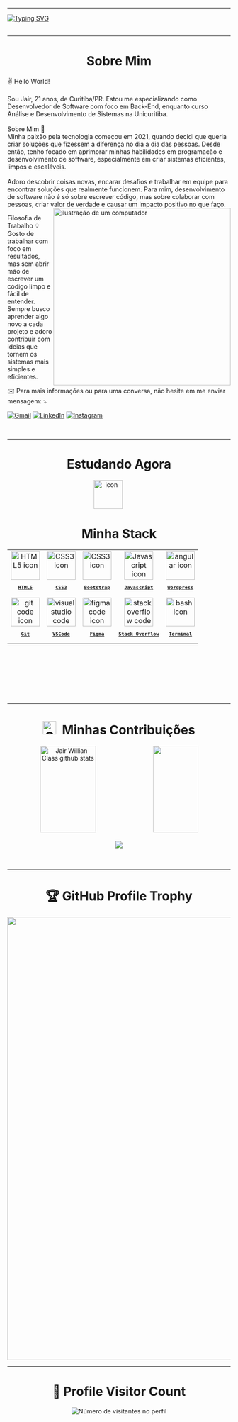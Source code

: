 <link rel="stylesheet" href="https://cdnjs.cloudflare.com/ajax/libs/font-awesome/6.4.2/css/all.min.css" integrity="sha512-z3gLpd7yknf1YoNbCzqRKc4qyor8gaKU1qmn+CShxbuBusANI9QpRohGBreCFkKxLhei6S9CQXFEbbKuqLg0DA==" crossorigin="anonymous" referrerpolicy="no-referrer" />
<hr>

[![Typing SVG](https://readme-typing-svg.herokuapp.com?font=Mouse+Memoirs&size=50&pause=500&color=bf91f3&vCenter=true&width=1000&lines=Olá!+Meu+nome+é+Jair.;Tenho+21+anos.;Sou+de+Curitiba,+PR.;Bem-vindo+ao+meu+perfil!;+%3A)](https://git.io/typing-svg)
</br>
</br>
 <hr>
 

<h1 align="center"> Sobre Mim </h1>
✌️ Hello World!
<br></br>
Sou Jair, 21 anos, de Curitiba/PR. Estou me especializando como Desenvolvedor de Software com foco em Back-End, enquanto curso Análise e Desenvolvimento de Sistemas na Unicuritiba.
</br></br>
Sobre Mim 🚀</br>
Minha paixão pela tecnologia começou em 2021, quando decidi que queria criar soluções que fizessem a diferença no dia a dia das pessoas. Desde então, tenho focado em aprimorar minhas habilidades em programação e desenvolvimento de software, especialmente em criar sistemas eficientes, limpos e escaláveis.
</br></br>
Adoro descobrir coisas novas, encarar desafios e trabalhar em equipe para encontrar soluções que realmente funcionem. Para mim, desenvolvimento de software não é só sobre escrever código, mas sobre colaborar com pessoas, criar valor de verdade e causar um impacto positivo no que faço.

<img src="https://raw.githubusercontent.com/MicaelliMedeiros/micaellimedeiros/master/image/computer-illustration.png" alt="ilustração de um computador" min-width="400px" max-width="400px" width="400px" align="right">

Filosofia de Trabalho 💡</br>
Gosto de trabalhar com foco em resultados, mas sem abrir mão de escrever um código limpo e fácil de entender. Sempre busco aprender algo novo a cada projeto e adoro contribuir com ideias que tornem os sistemas mais simples e eficientes.

<p align="left">
  ✉️ Para mais informações ou para uma conversa, não hesite em me enviar mensagem: ⤵️
</p>

<p align="left">
  <a href="https://j.willianclass02@gmail.com" title="Gmail">
  <img src="https://img.shields.io/badge/-Gmail-FF0000?style=flat-square&labelColor=FF0000&logo=gmail&logoColor=white&link=https://j.willianclass02@gmail.com" alt="Gmail"/></a>
  <a href="https://www.linkedin.com/in/jair-willian-class-0706441a1" title="LinkedIn">
  <img src="https://img.shields.io/badge/-Linkedin-0e76a8?style=flat-square&logo=Linkedin&logoColor=white&link=https://www.linkedin.com/in/jair-willian-class-0706441a1" alt="LinkedIn"/></a>
  <a href="https://www.instagram.com/jairzera7/"" title="Instagram">
  <img src="https://img.shields.io/badge/-Instagram-DF0174?style=flat-square&labelColor=DF0174&logo=instagram&logoColor=white&link=https://www.instagram.com/jairzera7/"" alt="Instagram"/></a>
</p>
</br>


<hr/>
<h1 align="center">Estudando Agora</h1>
<div align="center">
  <a href="https://wordpress.com/pt-br/"> <img src="https://skillicons.dev/icons?i=java" alt="icon" width: 65px; style="width: 65px; height: 65px; margin-right: 50px; margin-bottom: 0px;"></a>
</div>


<h1 align="center"> Minha Stack </h1>
<table align="center" height="300px">
  <tr>
    <td align="center">
      <a href="https://developer.mozilla.org/en-US/docs/Web/HTML/">
        <img src="https://skillicons.dev/icons?i=html" width="65px" alt="HTML5 icon"/><br/>
        <sub>
          <b>
            <pre>HTML5</pre>
          </b>
        </sub>
      </a>
    </td>
    <td align="center">
      <a href="https://developer.mozilla.org/en-US/docs/Web/CSS/">
        <img src="https://skillicons.dev/icons?i=css" width="65px" alt="CSS3 icon"/><br/>
        <sub>
          <b>
            <pre>CSS3</pre>
          </b>
        </sub>
      </a>
    </td>
     <td align="center">
      <a href="https://getbootstrap.com/">
        <img src="https://skillicons.dev/icons?i=bootstrap" width="65px" alt="CSS3 icon"/><br/>
        <sub>
          <b>
            <pre>Bootstrap</pre>
          </b>
        </sub>
      </a>
    </td>
      <td align="center">
      <a href="https://developer.mozilla.org/en-US/docs/Web/JavaScript/">
        <img src="https://techstack-generator.vercel.app/js-icon.svg" width="65px" alt="Javascript icon"/><br/>
        <sub>
          <b>
            <pre>Javascript</pre>
          </b>
        </sub>
      </a>
    </td>
     <td align="center">
      <a href="https://wordpress.com/pt-br/">
        <img src="https://skillicons.dev/icons?i=wordpress" width="65px" alt="angular icon"/><br/>
        <sub>
          <b>
            <pre>Wordpress</pre>
          </b>
        </sub>
      </a>
   </td>   
   </tr>
      <td align="center">
      <a href="https://git-scm.com/">
        <img src="https://skillicons.dev/icons?i=git" width="65px" alt="git code icon"/><br/>
        <sub>
          <b>
            <pre>Git</pre>
          </b>
        </sub>
      </a>
    </td>
    <td align="center">
      <a href="https://code.visualstudio.com/">
        <img src="https://skillicons.dev/icons?i=vscode" width="65px" alt="visual studio code icon"/><br/>
        <sub>
          <b>
            <pre>VSCode</pre>
          </b>
        </sub>
      </a>
    </td>
      </td>
   <td align="center">
      <a href="https://figma.com/">
        <img src="https://skillicons.dev/icons?i=figma" width="65px" alt="figma code icon"/><br/>
        <sub>
          <b>
            <pre>Figma</pre>
          </b>
        </sub>
      </a>
    </td>
  <td align="center">
      <a href="https://stackoverflow.com/">
      <img src="https://skillicons.dev/icons?i=stackoverflow" width="65px" alt="stackoverflow code icon"/><br/>
        <sub>
          <b>
            <pre>Stack Overflow</pre>
          </b>
        </sub>
      </a>
    </td>  
  <td align="center">
      <a href="https://ohmyz.sh/">
        <img src="https://skillicons.dev/icons?i=bash" width="65px" alt="bash icon"/><br/>
        <sub>
          <b>
            <pre>Terminal</pre>
          </b>
        </sub>
      </a>
    </td>
</table>
<br/>
<hr/>


<h1 align="center"><img src="https://media.giphy.com/media/W5eoZHPpUx9sapR0eu/giphy.gif" width="30px" alt="Git"/>&nbsp;  Minhas Contribuições </h1>

<p align="center">
  <img width="50%" height="195px"  src="https://github-readme-stats.vercel.app/api?username=JairClass&show_icons=true&theme=dark&include_all_commits=true&count_private=true" alt="Jair Willian Class github stats"/> 
  <img width="45%" height="195px"src="https://github-readme-stats.vercel.app/api/top-langs/?username=JairClass&layout=compact&langs_count=16&theme=dark"/>
</div>
<br>

<!--
 <div align="center">
 <a href="https://git.io/streak-stats">
 <img src="https://github-readme-streak-stats.herokuapp.com?user=jairclass&theme=dark&locale=pt_BR&date_format=M%20j%5B%2C%20Y%5D&card_width=600" alt="GitHub Streak"/>
 </a>
<br/><br/>
-->

<br>
<img align="center" src="https://github-readme-activity-graph.vercel.app/graph?username=Jairclass&theme=tokyo-night&hide_border=true&show_icons=true&custom_title=Grafico%20de%20Contribuição" />
</br></br></br>
<hr/>


<h1 align="center"> 🏆 GitHub Profile Trophy </h1>

<p align="center">
  <a href="https://github.com/ryo-ma/github-profile-trophy" title="repositório de troféus">
    <img width="1000"
      src="https://github-profile-trophy.vercel.app/?username=JairClass&column=8&theme=darkhub&no-frame=true&no-bg=true"
    />
  </a>
</p>

---

<h1 align="center"> 📍 Profile Visitor Count </h1>


<p align="center">
  <img
    src="https://profile-counter.glitch.me/JairClass/count.svg"
    alt="Número de visitantes no perfil"
  />
</p>

